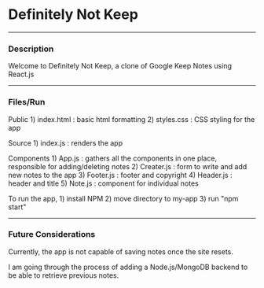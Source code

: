 # Definitely Not Keep
-----
### Description
Welcome to Definitely Not Keep, a clone of Google Keep Notes using React.js 

-----
### Files/Run

Public 
	1) index.html : basic html formatting
	2) styles.css : CSS styling for the app

Source
	1) index.js : renders the app

Components
	1) App.js : gathers all the components in one place, responsible for adding/deleting notes
	2) Creater.js : form to write and add new notes to the app
	3) Footer.js : footer and copyright
	4) Header.js : header and title 
	5) Note.js : component for individual notes 

To run the app, 
	1) install NPM
	2) move directory to my-app
	3) run "npm start"
  
-----
### Future Considerations

Currently, the app is not capable of saving notes once the site resets.

I am going through the process of adding a Node.js/MongoDB backend to be able to retrieve previous notes. 
